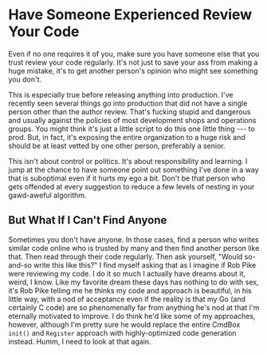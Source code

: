 # Have Someone Experienced Review Your Code

Even if no one requires it of you, make sure you have someone else that
you trust review your code regularly. It's not just to save your ass
from making a huge mistake, it's to get another person's opinion who
might see something you don't. 

This is especially true before releasing anything into production. I've
recently seen several things go into production that did not have a
single person other than the author review. That's fucking stupid and
dangerous and usually against the policies of most development shops and
operations groups. You might think it's just a little script to do this
one little thing --- to prod. But, in fact, it's exposing the entire
organization to a huge risk and should be at least vetted by one other
person, preferably a senior.

This isn't about control or politics. It's about responsibility and
learning. I jump at the chance to have someone point out something I've
done in a way that is suboptimal even if it hurts my ego a bit. Don't be
that person who gets offended at every suggestion to reduce a few levels
of nesting in your gawd-aweful algorithm. 

## But What If I Can't Find Anyone

Sometimes you don't have anyone. In those cases, find a person who
writes similar code online who is trusted by many and then find another
person like that. Then read through their code regularly. Then ask
yourself, "Would so-and-so write this like this?" I find myself asking
that as I imagine if Rob Pike were reviewing my code. I do it so much I
actually have dreams about it, weird, I know. Like my favorite dream
these days has nothing to do with sex, it's Rob Pike telling me he
thinks my code and approach is beautiful, in his little way, with a nod
of acceptance even if the reality is that my Go (and certainly C code)
are so phenomenally far from anything he's nod at that I'm eternally
motivated to improve. I do think he'd like some of my approaches,
however, although I'm pretty sure he would replace the entire CmdBox
`init()` and `Register` approach with highly-optimized code generation instead. Humm, I need to look at that again.
